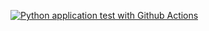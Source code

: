 [![Python application test with Github Actions](https://github.com/felipezzz1/microsservices-python/actions/workflows/devops.yml/badge.svg)](https://github.com/felipezzz1/microsservices-python/actions/workflows/devops.yml)
